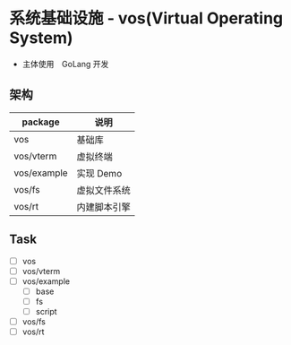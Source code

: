 # 系统基础设施 - vos(Virtual Operating System)

+ 主体使用　GoLang 开发

## 架构

|   package   | 说明        |
|-------------|------------|
| vos         | 基础库      |
| vos/vterm   | 虚拟终端    |
| vos/example | 实现 Demo   |
| vos/fs      | 虚拟文件系统 |
| vos/rt      | 内建脚本引擎 |

## Task

+ [ ] vos
+ [ ] vos/vterm
+ [ ] vos/example
    + [ ] base
    + [ ] fs
    + [ ] script
+ [ ] vos/fs
+ [ ] vos/rt
